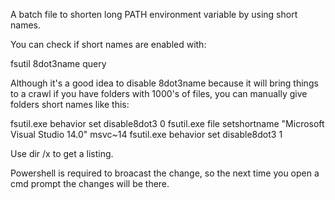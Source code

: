 A batch file to shorten long PATH environment variable by using short names.

You can check if short names are enabled with:

fsutil 8dot3name query

Although it's a good idea to disable 8dot3name because it will bring things to a crawl if you have folders with 1000's of files, you can manually give folders short names like this:

fsutil.exe behavior set disable8dot3 0
fsutil.exe file setshortname "Microsoft Visual Studio 14.0" msvc~14
fsutil.exe behavior set disable8dot3 1

Use dir /x to get a listing.

Powershell is required to broacast the change, so the next time you open a cmd prompt the changes will be there.